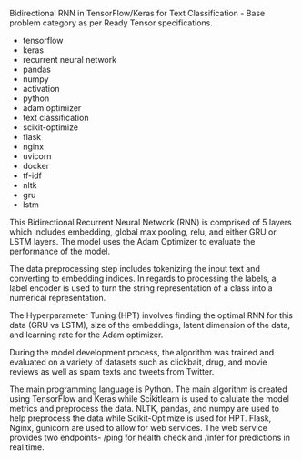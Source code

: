 Bidirectional RNN in TensorFlow/Keras for Text Classification - Base problem category as per Ready Tensor specifications.

- tensorflow
- keras
- recurrent neural network
- pandas
- numpy
- activation
- python
- adam optimizer
- text classification
- scikit-optimize
- flask
- nginx
- uvicorn
- docker
- tf-idf
- nltk
- gru
- lstm

This Bidirectional Recurrent Neural Network (RNN) is comprised of 5 layers which includes embedding, global max pooling, relu, and either GRU or LSTM layers. The model uses the Adam Optimizer to evaluate the performance of the model.

The data preprocessing step includes tokenizing the input text and converting to embedding indices. In regards to processing the labels, a label encoder is used to turn the string representation of a class into a numerical representation.

The Hyperparameter Tuning (HPT) involves finding the optimal RNN for this data (GRU vs LSTM), size of the embeddings, latent dimension of the data, and learning rate for the Adam optimizer.

During the model development process, the algorithm was trained and evaluated on a variety of datasets such as clickbait, drug, and movie reviews as well as spam texts and tweets from Twitter.

The main programming language is Python. The main algorithm is created using TensorFlow and Keras while Scikitlearn is used to calulate the model metrics and preprocess the data. NLTK, pandas, and numpy are used to help preprocess the data while Scikit-Optimize is used for HPT. Flask, Nginx, gunicorn are used to allow for web services. The web service provides two endpoints- /ping for health check and /infer for predictions in real time.
